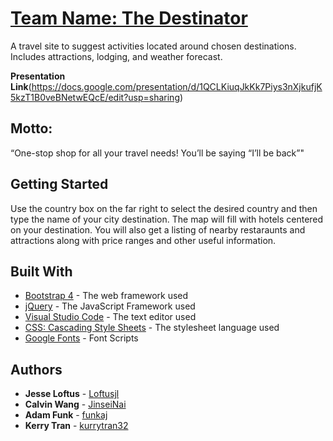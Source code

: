 # [Team Name: The Destinator](https://loftusjl.github.io/Project1/)

A travel site to suggest activities located around chosen destinations. Includes attractions, lodging, and weather forecast.

**Presentation Link**(https://docs.google.com/presentation/d/1QCLKiuqJkKk7Piys3nXjkufjK5kzT1B0veBNetwEQcE/edit?usp=sharing)

## Motto: 

“One-stop shop for all your travel needs! You’ll be saying “I’ll be back”"

## Getting Started

Use the country box on the far right to select the desired country and then type the name of your city destination.
The map will fill with hotels centered on your destination. You will also get a listing of nearby restaraunts and attractions along with price ranges and other useful information.

## Built With

* [Bootstrap 4](https://getbootstrap.com/) - The web framework used
* [jQuery](https://jquery.com/) - The JavaScript Framework used
* [Visual Studio Code](https://code.visualstudio.com/) - The text editor used
* [CSS: Cascading Style Sheets](https://developer.mozilla.org/en-US/docs/Web/CSS) - The stylesheet language used
* [Google Fonts](http://google.com/fonts) - Font Scripts

## Authors

* **Jesse Loftus** - [Loftusjl](https://loftusjl.github.io)
* **Calvin Wang** - [JinseiNai](https://jinseinai.github.io)
* **Adam Funk** - [funkaj](https://funkaj.github.io)
* **Kerry Tran** - [kurrytran32](https://kurrytran32.github.io)
